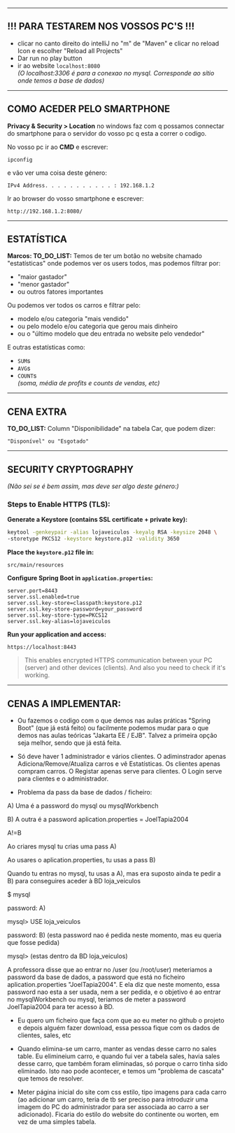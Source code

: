 
---

## !!! PARA TESTAREM NOS VOSSOS PC'S !!!

- clicar no canto direito do intelliJ no "m" de "Maven" e clicar no reload Icon e escolher "Reload all Projects"
- Dar run no play button
- ir ao website `localhost:8080`  
  *(O localhost:3306 é para a conexao no mysql. Corresponde ao sítio onde temos a base de dados)*

---

## COMO ACEDER PELO SMARTPHONE

**Privacy & Security > Location** no windows faz com q possamos connectar do smartphone para o servidor do vosso pc q esta a correr o codigo.

No vosso pc ir ao **CMD** e escrever:

```
ipconfig
```

e vão ver uma coisa deste género:

```
IPv4 Address. . . . . . . . . . . : 192.168.1.2
```

Ir ao browser do vosso smartphone e escrever:

```
http://192.168.1.2:8080/
```

---

## ESTATÍSTICA

**Marcos: TO_DO_LIST:** Temos de ter um botão no website chamado "estatísticas" onde podemos ver os users todos, mas podemos filtrar por:

- "maior gastador"
- "menor gastador"
- ou outros fatores importantes

Ou podemos ver todos os carros e filtrar pelo:

- modelo e/ou categoria "mais vendido"
- ou pelo modelo e/ou categoria que gerou mais dinheiro
- ou o "último modelo que deu entrada no website pelo vendedor"

E outras estatísticas como:

- `SUM`s
- `AVG`s
- `COUNT`s  
  *(soma, média de profits e counts de vendas, etc)*

---

## CENA EXTRA

**TO_DO_LIST:** Column "Disponibilidade" na tabela Car, que podem dizer:

```
"Disponível" ou "Esgotado"
```

---

## SECURITY CRYPTOGRAPHY

*(Não sei se é bem assim, mas deve ser algo deste género:)*

### Steps to Enable HTTPS (TLS):

**Generate a Keystore (contains SSL certificate + private key):**

```bash
keytool -genkeypair -alias lojaveiculos -keyalg RSA -keysize 2048 \
-storetype PKCS12 -keystore keystore.p12 -validity 3650
```

**Place the `keystore.p12` file in:**

```
src/main/resources
```

**Configure Spring Boot in `application.properties`:**

```properties
server.port=8443
server.ssl.enabled=true
server.ssl.key-store=classpath:keystore.p12
server.ssl.key-store-password=your_password
server.ssl.key-store-type=PKCS12
server.ssl.key-alias=lojaveiculos
```

**Run your application and access:**

```
https://localhost:8443
```

> This enables encrypted HTTPS communication between your PC (server) and other devices (clients). And also you need to check if it's working.

---

## CENAS A IMPLEMENTAR:

- Ou fazemos o codigo com o que demos nas aulas práticas "Spring Boot" (que já está feito) ou facilmente podemos mudar para o que demos nas aulas teóricas "Jakarta EE / EJB". Talvez a primeira opção seja melhor, sendo que já está feita.

- Só deve haver 1 administrador e vários clientes. O adiminstrador apenas Adiciona/Remove/Atualiza carros e vê Estatísticas. Os clientes apenas compram carros. O Registar apenas serve para clientes. O Login serve para clientes e o administrador.


- Problema da pass da base de dados / ficheiro:

A) Uma é a password do mysql ou mysqlWorkbench

B) A outra é a password aplication.properties = JoelTapia2004


A!=B


Ao criares mysql tu crias uma pass A)

Ao usares o aplication.properties, tu usas a pass B)

Quando tu entras no mysql, tu usas a A), mas era suposto ainda te pedir a B) para conseguires aceder à BD loja_veiculos


$ mysql

password: A)

mysql> USE loja_veiculos

password: B)   (esta password nao é pedida neste momento, mas eu queria que fosse pedida)

mysql> (estas dentro da BD loja_veiculos)


A professora disse que ao entrar no /user (ou /root/user) meteriamos a password da base de dados, a password que está no ficheiro aplication.properties "JoelTapia2004". E ela diz que neste momento, essa password nao esta a ser usada, nem a ser pedida, e o objetivo é ao entrar no mysqlWorkbench ou mysql, teriamos de meter a password JoelTapia2004 para ter acesso à BD.

- Eu quero um ficheiro que faça com que ao eu meter no github o projeto e depois alguém fazer download, essa pessoa fique com os dados de clientes, sales, etc 

- Quando elimina-se um carro, manter as vendas desse carro no sales table. Eu elimineium carro, e quando fui ver a tabela sales, havia sales desse carro, que também foram eliminadas, só porque o carro tinha sido eliminado. Isto nao pode acontecer, e temos um "problema de cascata" que temos de resolver.

- Meter página inicial do site com css estilo, tipo imagens para cada carro (ao adicionar um carro, teria de tb ser preciso para introduzir uma imagem do PC do administrador para ser associada ao carro a ser adicionado). Ficaria do estilo do website do continente ou worten, em vez de uma simples tabela.
